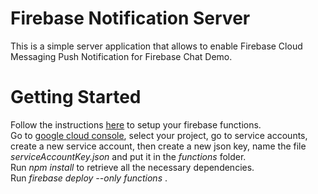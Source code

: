 # Firebase Notification Server

This is a simple server application that allows to enable Firebase Cloud Messaging Push Notification for Firebase Chat Demo.

# Getting Started 

Follow the instructions [here](https://firebase.google.com/docs/functions/get-started) to setup your firebase functions.<br/>
Go to [google cloud console](https://console.cloud.google.com/iam-admin/iam/iam-zero), select your project, go to service accounts, create a new service account, then create a new json key, name the file *serviceAccountKey.json* and put it in the *functions* folder.<br/>
Run *npm install* to retrieve all the necessary dependencies.<br/>
Run *firebase deploy --only functions* .<br/>
